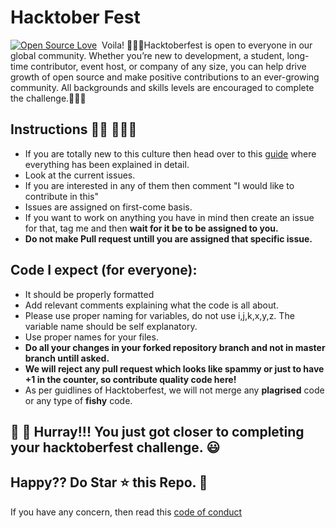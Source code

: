 # Hacktober Fest 
[![Open Source Love](https://badges.frapsoft.com/os/v1/open-source.svg?v=102)](https://hacktoberfest.netlify.com/)&nbsp;
Voila!
🙅🏼‍♂️Hacktoberfest is open to everyone in our global community. Whether you’re new to development, a student, long-time contributor, event host, or company of any size, you can help drive growth of open source and make positive contributions to an ever-growing community. All backgrounds and skills levels are encouraged to complete the challenge.🙅🏼‍♂️

## Instructions 🙅🏼 🙅🏼‍♂️
- If you are totally new to this culture then head over to this [guide](CONTRIBUTING.md) where everything has been explained in detail.
- Look at the current issues.
- If you are interested in any of them then comment "I would like to contribute in this"
- Issues are assigned on first-come basis.
- If you want to work on anything you have in mind then create an issue for that, tag me and then **wait for it be to be assigned to you.**
- **Do not make Pull request untill you are assigned that specific issue.**

## Code I expect (for everyone):
- It should be properly formatted
- Add relevant comments explaining what the code is all about.
- Please use proper naming for variables, do not use i,j,k,x,y,z. The variable name should be self explanatory.
- Use proper names for your files.
- **Do all your changes in your forked repository branch and not in master branch untill asked.**
- **We will reject any pull request which looks like spammy or just to have +1 in the counter, so contribute quality code here!**
- As per guidlines of Hacktoberfest, we will not merge any **plagrised** code or any type of **fishy** code.

## 👑 👑 Hurray!!! You just got closer to completing your hacktoberfest challenge. 😃

## Happy?? Do Star ⭐ this Repo. 🤩

If you have any concern, then read this [code of conduct](CODE_OF_CONDUCT.md)
